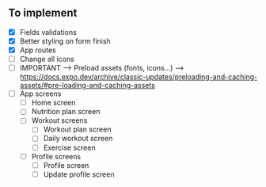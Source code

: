 ## To implement

- [x] Fields validations
- [x] Better styling on form finish
- [x] App routes
- [ ] Change all icons
- [ ] IMPORTANT --> Preload assets (fonts, icons...) --> https://docs.expo.dev/archive/classic-updates/preloading-and-caching-assets/#pre-loading-and-caching-assets
- [ ] App screens
  - [ ] Home screen
  - [ ] Nutrition plan screen
  - [ ] Workout screens
    - [ ] Workout plan screen
    - [ ] Daily workout screen
    - [ ] Exercise screen
  - [ ] Profile screens
    - [ ] Profile screen 
    - [ ] Update profile screen